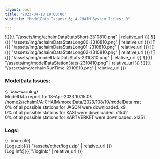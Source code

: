 ```yaml
---
layout: post
title: "2023-04-18 10:00:00"
subtitle: "ModelData Issues: 3; A-CHAIM System Issues: 0"

---
```


![]({{ "/assets/img/achaimDataStatsShort-2310810.png" | relative_url }})
![]({{ "/assets/img/achaimDataStatsLong00-2310810.png" | relative_url }})
![]({{ "/assets/img/achaimDataStatsLong01-2310810.png" | relative_url }})
![]({{ "/assets/img/achaimDataStatsLong02-2310810.png" | relative_url }})
![]({{ "/assets/img/modelDataDataStats-2310810.png" | relative_url }})
![]({{ "/assets/img/modelDataStationStats-2310810.png" | relative_url }})
![]({{ "/assets/img/achaimRunTime-2310810.png" | relative_url }})


### ModelData Issues:  
  
{: .box-warning}  
 ModelData report for 18-Apr-2023 10:15:08   
 /home2/achaim1/A-CHAIM/modelData/2023/108/10/modelData.mat   
 0% of all possible stations for JASON were downloaded. x9   
 0% of all possible stations for KASI were downloaded. x1542   
 0% of all possible stations for KARTVERKET were downloaded. x1251   
  


### Logs:  
  
{: .box-note}  
[Logs.zip]({{ "/assets/other/logs.zip" | relative_url }})  
[Log Info]({{ "/logInfo" | relative_url }})  
